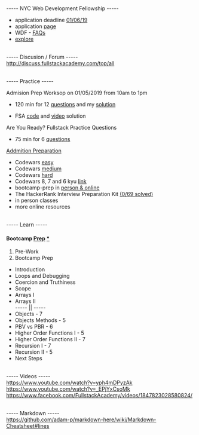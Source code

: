 
<br>----- NYC Web Development Fellowship -----<br>

* application deadline [01/06/19](https://www.fullstackacademy.com/nyc-fellowship)
* application [page](https://www.fullstackacademy.com/apply)
* WDF - [FAQs](https://docs.google.com/document/d/1r_wm7JEAaTnA-StB1kQd5QbiFSeoS7z-uXm80MWwO1Y/edit#heading=h.47tyvwil04jf)
* [explore](https://ttp.nyc/web-development-fellowship)


<br>----- Discusion / Forum -----<br>
http://discuss.fullstackacademy.com/top/all



<br>----- Practice -----<br>

Admision Prep Worksop on 01/05/2019 from 10am to 1pm
* 120 min for 12 [questions](https://www.hackerrank.com/tests/40edorm64lt/a87677ce4a8fdef22eb783e259553732) and my [solution](https://repl.it/@ivanjanko/FullStackAcademyPrep)

* FSA [code](https://gist.github.com/ScottDalessandro/6403e013c587c48ab78e#file-GraceHopperHackerRank-js) and [video](https://gist.github.com/Kmacpher/d8d21cf61c38fb8194b6873ac4f2217d) solution

Are You Ready? Fullstack Practice Questions
* 75 min for 6 [questions](https://www.hackerrank.com/tests/bs7hjfdsonh/8a2b1f2dcdd52809d15464c98ecec464) 

[Addmition Preparation](https://www.fullstackacademy.com/admissions-preparation)
* Codewars [easy](https://www.codewars.com/collections/easy-6)
* Codewars [medium](https://www.codewars.com/collections/medium-1)
* Codewars [hard](https://www.codewars.com/collections/hard-28)
* Codewars 8, 7 and 6 kyu [link](https://www.codewars.com/kata/search/javascript?q=&r[]=-8&r[]=-7&r[]=-6&tags=Fundamentals,Algorithms,Logic,Data+Types,Strings,Numbers,Arrays,Control+Flow,Loops&beta=false&order_by=total_completed+desc)
* bootcamp-prep in [person & online](https://www.fullstackacademy.com/bootcamp-prep)
* The HackerRank Interview Preparation Kit [(0/69 solved)](https://www.hackerrank.com/interview/interview-preparation-kit?h_l=domains&h_r=hrw&utm_source=hrwCandidateFeedback)
* in person classes
* more online resources

<br>----- Learn -----<br>

#### Bootcamp [Prep](https://learn.fullstackacademy.com/workshop) [*](https://learn.fullstackacademy.com/workshop/5a97083f970d1c0004636a5b/content/5a971291b5f0a3000422fbb6/tex)

1. Pre-Work
2. Bootcamp Prep
- Introduction
- Loops and Debugging
- Coercion and Truthiness
- Scope
- Arrays I
- Arrays II
<br>----- || -----<br>
- Objects - 7
- Objects Methods - 5
- PBV vs PBR - 6
- Higher Order Functions I - 5
- Higher Order Functions II - 7
- Recursion I - 7
- Recursion II - 5
- Next Steps

<br>----- Videos -----<br>
https://www.youtube.com/watch?v=yph4mDPyzAk<br>
https://www.youtube.com/watch?v=_EPjYxCsoMk<br>
https://www.facebook.com/FullstackAcademy/videos/1847823028580824/ 

<br>----- Markdown -----<br>
https://github.com/adam-p/markdown-here/wiki/Markdown-Cheatsheet#lines